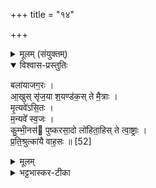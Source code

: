 +++
title = "१४"

+++


<details><summary>मूलम् (संयुक्तम्)</summary>

बला॑याजग॒र आ॒खुस्सृ॑ज॒या श॒यण्ड॑क॒स्ते मै॒त्रा मृ॒त्यवे॑ऽसि॒तो म॒न्यवे᳚ स्व॒ज कु॑म्भी॒नस॑ पुष्करसा॒दो लो॑हिता॒हिस्ते त्वा॒ष्ट्रा प्र॑ति॒श्रुत्का॑यै वाह॒सः ॥ [52]  
</details>

<details open><summary>विश्वास-प्रस्तुतिः</summary>

बला॑याजग॒रः ।  
आ॒खुस् सृ॑ज॒या श॒यण्ड॑क॒स् ते मै॒त्राः ।  
मृ॒त्यवे॑ऽसि॒तः ।  
म॒न्यवे᳚ स्व॒जः ।  
कु॒म्भी॒नस॑ पुष्करसा॒दो लो॑हिता॒हिस् ते त्वा॒ष्ट्राः ।  
प्र॒ति॒श्रुत्का॑यै वाह॒सः ॥ [52]  
</details>

<details><summary>मूलम्</summary>

बला॑याजग॒रः ।  
आ॒खुस् सृ॑ज॒या श॒यण्ड॑क॒स् ते मै॒त्राः ।  
मृ॒त्यवे॑ऽसि॒तः ।  
म॒न्यवे᳚ स्व॒जः ।  
कु॒म्भी॒नस॑ पुष्करसा॒दो लो॑हिता॒हिस् ते त्वा॒ष्ट्राः ।  
प्र॒ति॒श्रुत्का॑यै वाह॒सः ॥ [52]  
</details>

<details><summary>भट्टभास्कर-टीका</summary>

1बलायाजगरः प्रसिद्धः । आख्वादयस्त्रयो मैत्राः । आखुः प्रसिद्धः । सृजया नीलमक्षिका, शुक्लसर्प इत्येके । नीलमहिष इत्यपरे । शयण्डकः कृकलासः । मृत्यवे असितः कृष्णसर्पः । मन्यवे स्वजः सर्पविशेषः । स्वयं जायते पलालादिषु । कुम्भीनसादयः त्रयस्त्वाष्ट्राः । कुम्भीनसः घोणः स्वापशीलः । पुप्करसादः पुष्करसर्प इत्यन्ये । भ्रमर इत्येके । लोहिताहिः श्वेतलोहितसर्पः । प्रतिश्रुत्कायै प्रतिश्रुत्यै वाहसः अल्पगात्रस्सर्पः ॥

इति पञ्चमे पञ्चमे चतुर्दशोनुवाकः ॥  
</details>
